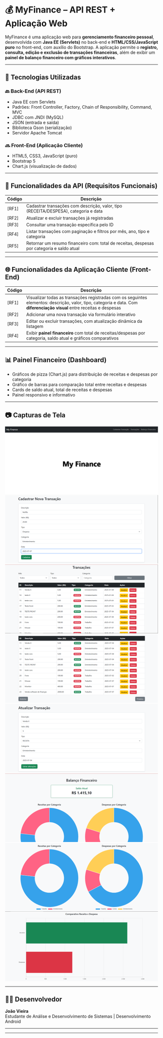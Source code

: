 # 💰 MyFinance – API REST + Aplicação Web

MyFinance é uma aplicação web para **gerenciamento financeiro pessoal**, desenvolvida com **Java EE (Servlets)** no back-end e **HTML/CSS/JavaScript puro** no front-end, com auxílio do Bootstrap. A aplicação permite o **registro, consulta, edição e exclusão de transações financeiras**, além de exibir um **painel de balanço financeiro com gráficos interativos**.

---

## 🔧 Tecnologias Utilizadas

### 🔙 Back-End (API REST)
- Java EE com Servlets
- Padrões: Front Controller, Factory, Chain of Responsibility, Command, MVC
- JDBC com JNDI (MySQL)
- JSON (entrada e saída)
- Biblioteca Gson (serialização)
- Servidor Apache Tomcat

### 🔜 Front-End (Aplicação Cliente)
- HTML5, CSS3, JavaScript (puro)
- Bootstrap 5
- Chart.js (visualização de dados)

---

## 📌 Funcionalidades da API (Requisitos Funcionais)

| Código | Descrição |
|--------|-----------|
| [RF1] | Cadastrar transações com descrição, valor, tipo (RECEITA/DESPESA), categoria e data |
| [RF2] | Atualizar e excluir transações já registradas |
| [RF3] | Consultar uma transação específica pelo ID |
| [RF4] | Listar transações com paginação e filtros por mês, ano, tipo e categoria |
| [RF5] | Retornar um resumo financeiro com: total de receitas, despesas por categoria e saldo atual |

---

## 🌐 Funcionalidades da Aplicação Cliente (Front-End)

| Código | Descrição |
|--------|-----------|
| [RF1] | Visualizar todas as transações registradas com os seguintes elementos: descrição, valor, tipo, categoria e data. Com **diferenciação visual** entre receitas e despesas |
| [RF2] | Adicionar uma nova transação via formulário interativo |
| [RF3] | Editar ou excluir transações, com atualização dinâmica da listagem |
| [RF4] | Exibir **painel financeiro** com total de receitas/despesas por categoria, saldo atual e gráficos comparativos |

---

## 📊 Painel Financeiro (Dashboard)

- Gráficos de pizza (Chart.js) para distribuição de receitas e despesas por categoria
- Gráfico de barras para comparação total entre receitas e despesas
- Cards de saldo atual, total de receitas e despesas
- Painel responsivo e informativo

---

## 📷 Capturas de Tela 

![imagem1](https://github.com/joaoVieira1/myFinanceApi-project-dsw2/blob/main/pictures/1.png)
![imagem2](https://github.com/joaoVieira1/myFinanceApi-project-dsw2/blob/main/pictures/2.png)
![imagem3](https://github.com/joaoVieira1/myFinanceApi-project-dsw2/blob/main/pictures/3.png)
![imagem4](https://github.com/joaoVieira1/myFinanceApi-project-dsw2/blob/main/pictures/4.png)
![imagem5](https://github.com/joaoVieira1/myFinanceApi-project-dsw2/blob/main/pictures/5.png)
![imagem6](https://github.com/joaoVieira1/myFinanceApi-project-dsw2/blob/main/pictures/6.png)
![imagem7](https://github.com/joaoVieira1/myFinanceApi-project-dsw2/blob/main/pictures/7.png)
![imagem8](https://github.com/joaoVieira1/myFinanceApi-project-dsw2/blob/main/pictures/8.png)


---

## 👨‍💻 Desenvolvedor

**João Vieira**  
Estudante de Análise e Desenvolvimento de Sistemas | Desenvolvimento Android  

---

---
